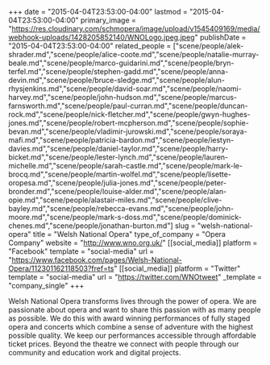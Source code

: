 +++
date = "2015-04-04T23:53:00-04:00"
lastmod = "2015-04-04T23:53:00-04:00"
primary_image = "https://res.cloudinary.com/schmopera/image/upload/v1545409169/media/webhook-uploads/1428205852140/WNOLogo.jpeg.jpeg"
publishDate = "2015-04-04T23:53:00-04:00"
related_people = ["scene/people/alek-shrader.md","scene/people/alice-coote.md","scene/people/natalie-murray-beale.md","scene/people/marco-guidarini.md","scene/people/bryn-terfel.md","scene/people/stephen-gadd.md","scene/people/anna-devin.md","scene/people/bruce-sledge.md","scene/people/alun-rhysjenkins.md","scene/people/david-soar.md","scene/people/naomi-harvey.md","scene/people/john-hudson.md","scene/people/marcus-farnsworth.md","scene/people/paul-curran.md","scene/people/duncan-rock.md","scene/people/nick-fletcher.md","scene/people/gwyn-hughes-jones.md","scene/people/robert-mcpherson.md","scene/people/sophie-bevan.md","scene/people/vladimir-jurowski.md","scene/people/soraya-mafi.md","scene/people/patricia-bardon.md","scene/people/iestyn-davies.md","scene/people/daniel-taylor.md","scene/people/harry-bicket.md","scene/people/lester-lynch.md","scene/people/lauren-michelle.md","scene/people/sarah-castle.md","scene/people/mark-le-brocq.md","scene/people/martin-wolfel.md","scene/people/lisette-oropesa.md","scene/people/julia-jones.md","scene/people/peter-bronder.md","scene/people/louise-alder.md","scene/people/alan-opie.md","scene/people/alastair-miles.md","scene/people/clive-bayley.md","scene/people/rebecca-evans.md","scene/people/john-moore.md","scene/people/mark-s-doss.md","scene/people/dominick-chenes.md","scene/people/jonathan-burton.md"]
slug = "welsh-national-opera"
title = "Welsh National Opera"
type_of_company = "Opera Company"
website = "http://www.wno.org.uk/"
[[social_media]]
platform = "Facebook"
template = "social-media"
url = "https://www.facebook.com/pages/Welsh-National-Opera/112301162118503?fref=ts"
[[social_media]]
platform = "Twitter"
template = "social-media"
url = "https://twitter.com/WNOtweet"
_template = "company_single"
+++

<p>
	Welsh National Opera transforms lives through the power of opera. We are passionate about opera and want to share this passion with as many people as possible. We do this with award winning performances of fully staged opera and concerts which combine a sense of adventure with the highest possible quality. We keep our performances accessible through affordable ticket prices. Beyond the theatre we connect with people through our community and education work and digital projects.
</p>
